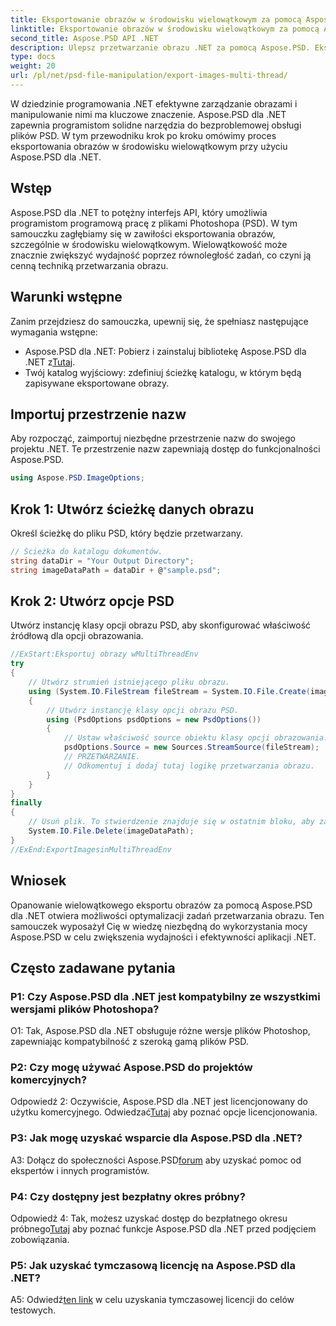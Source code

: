 ```yaml
---
title: Eksportowanie obrazów w środowisku wielowątkowym za pomocą Aspose.PSD dla .NET
linktitle: Eksportowanie obrazów w środowisku wielowątkowym za pomocą Aspose.PSD dla .NET
second_title: Aspose.PSD API .NET
description: Ulepsz przetwarzanie obrazu .NET za pomocą Aspose.PSD. Eksportuj obrazy w środowisku wielowątkowym. Zwiększ wydajność i wydajność bez wysiłku.
type: docs
weight: 20
url: /pl/net/psd-file-manipulation/export-images-multi-thread/
---
```

W dziedzinie programowania .NET efektywne zarządzanie obrazami i manipulowanie nimi ma kluczowe znaczenie. Aspose.PSD dla .NET zapewnia programistom solidne narzędzia do bezproblemowej obsługi plików PSD. W tym przewodniku krok po kroku omówimy proces eksportowania obrazów w środowisku wielowątkowym przy użyciu Aspose.PSD dla .NET.
## Wstęp
Aspose.PSD dla .NET to potężny interfejs API, który umożliwia programistom programową pracę z plikami Photoshopa (PSD). W tym samouczku zagłębiamy się w zawiłości eksportowania obrazów, szczególnie w środowisku wielowątkowym. Wielowątkowość może znacznie zwiększyć wydajność poprzez równoległość zadań, co czyni ją cenną techniką przetwarzania obrazu.
## Warunki wstępne
Zanim przejdziesz do samouczka, upewnij się, że spełniasz następujące wymagania wstępne:
-  Aspose.PSD dla .NET: Pobierz i zainstaluj bibliotekę Aspose.PSD dla .NET z[Tutaj](https://releases.aspose.com/psd/net/).
- Twój katalog wyjściowy: zdefiniuj ścieżkę katalogu, w którym będą zapisywane eksportowane obrazy.
## Importuj przestrzenie nazw
Aby rozpocząć, zaimportuj niezbędne przestrzenie nazw do swojego projektu .NET. Te przestrzenie nazw zapewniają dostęp do funkcjonalności Aspose.PSD.
```csharp
using Aspose.PSD.ImageOptions;

```
## Krok 1: Utwórz ścieżkę danych obrazu
Określ ścieżkę do pliku PSD, który będzie przetwarzany.
```csharp
// Ścieżka do katalogu dokumentów.
string dataDir = "Your Output Directory";
string imageDataPath = dataDir + @"sample.psd";
```
## Krok 2: Utwórz opcje PSD
Utwórz instancję klasy opcji obrazu PSD, aby skonfigurować właściwość źródłową dla opcji obrazowania.
```csharp
//ExStart:Eksportuj obrazy wMultiThreadEnv
try
{
    // Utwórz strumień istniejącego pliku obrazu.
    using (System.IO.FileStream fileStream = System.IO.File.Create(imageDataPath))
    {
        // Utwórz instancję klasy opcji obrazu PSD.
        using (PsdOptions psdOptions = new PsdOptions())
        {
            // Ustaw właściwość source obiektu klasy opcji obrazowania.
            psdOptions.Source = new Sources.StreamSource(fileStream);
            // PRZETWARZANIE.
            // Odkomentuj i dodaj tutaj logikę przetwarzania obrazu.
        }
    }
}
finally
{
    // Usuń plik. To stwierdzenie znajduje się w ostatnim bloku, aby zapewnić właściwą utylizację zasobów.
    System.IO.File.Delete(imageDataPath);
}
//ExEnd:ExportImagesinMultiThreadEnv
```
## Wniosek
Opanowanie wielowątkowego eksportu obrazów za pomocą Aspose.PSD dla .NET otwiera możliwości optymalizacji zadań przetwarzania obrazu. Ten samouczek wyposażył Cię w wiedzę niezbędną do wykorzystania mocy Aspose.PSD w celu zwiększenia wydajności i efektywności aplikacji .NET.

## Często zadawane pytania

### P1: Czy Aspose.PSD dla .NET jest kompatybilny ze wszystkimi wersjami plików Photoshopa?

O1: Tak, Aspose.PSD dla .NET obsługuje różne wersje plików Photoshop, zapewniając kompatybilność z szeroką gamą plików PSD.

### P2: Czy mogę używać Aspose.PSD do projektów komercyjnych?

 Odpowiedź 2: Oczywiście, Aspose.PSD dla .NET jest licencjonowany do użytku komercyjnego. Odwiedzać[Tutaj](https://purchase.aspose.com/buy) aby poznać opcje licencjonowania.

### P3: Jak mogę uzyskać wsparcie dla Aspose.PSD dla .NET?

 A3: Dołącz do społeczności Aspose.PSD[forum](https://forum.aspose.com/c/psd/34) aby uzyskać pomoc od ekspertów i innych programistów.

### P4: Czy dostępny jest bezpłatny okres próbny?

 Odpowiedź 4: Tak, możesz uzyskać dostęp do bezpłatnego okresu próbnego[Tutaj](https://releases.aspose.com/) aby poznać funkcje Aspose.PSD dla .NET przed podjęciem zobowiązania.

### P5: Jak uzyskać tymczasową licencję na Aspose.PSD dla .NET?

 A5: Odwiedź[ten link](https://purchase.aspose.com/temporary-license/) w celu uzyskania tymczasowej licencji do celów testowych.